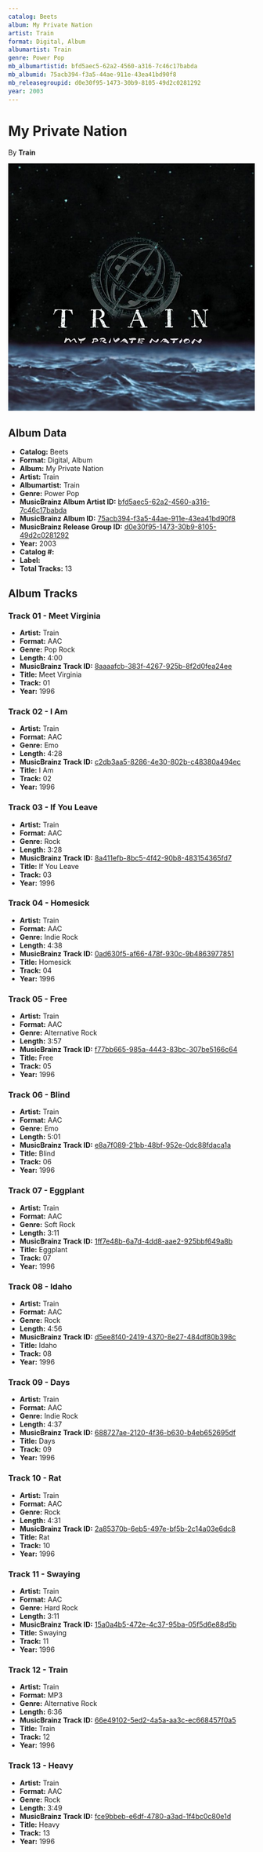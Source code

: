 ```yaml
---
catalog: Beets
album: My Private Nation
artist: Train
format: Digital, Album
albumartist: Train
genre: Power Pop
mb_albumartistid: bfd5aec5-62a2-4560-a316-7c46c17babda
mb_albumid: 75acb394-f3a5-44ae-911e-43ea41bd90f8
mb_releasegroupid: d0e30f95-1473-30b9-8105-49d2c0281292
year: 2003
---
```


# My Private Nation

By **Train**

![](../../assets/beetscovers/Train-My_Private_Nation.jpg)

## Album Data

- **Catalog:** Beets
- **Format:** Digital, Album
- **Album:** My Private Nation
- **Artist:** Train
- **Albumartist:** Train
- **Genre:** Power Pop
- **MusicBrainz Album Artist ID:** [bfd5aec5-62a2-4560-a316-7c46c17babda](https://musicbrainz.org/artist/bfd5aec5-62a2-4560-a316-7c46c17babda)
- **MusicBrainz Album ID:** [75acb394-f3a5-44ae-911e-43ea41bd90f8](https://musicbrainz.org/release/75acb394-f3a5-44ae-911e-43ea41bd90f8)
- **MusicBrainz Release Group ID:** [d0e30f95-1473-30b9-8105-49d2c0281292](https://musicbrainz.org/release-group/d0e30f95-1473-30b9-8105-49d2c0281292)
- **Year:** 2003
- **Catalog #:** 
- **Label:** 
- **Total Tracks:** 13

## Album Tracks

### Track 01 - Meet Virginia

- **Artist:** Train
- **Format:** AAC
- **Genre:** Pop Rock
- **Length:** 4:00
- **MusicBrainz Track ID:** [8aaaafcb-383f-4267-925b-8f2d0fea24ee](https://musicbrainz.org/recording/8aaaafcb-383f-4267-925b-8f2d0fea24ee)
- **Title:** Meet Virginia
- **Track:** 01
- **Year:** 1996

### Track 02 - I Am

- **Artist:** Train
- **Format:** AAC
- **Genre:** Emo
- **Length:** 4:28
- **MusicBrainz Track ID:** [c2db3aa5-8286-4e30-802b-c48380a494ec](https://musicbrainz.org/recording/c2db3aa5-8286-4e30-802b-c48380a494ec)
- **Title:** I Am
- **Track:** 02
- **Year:** 1996

### Track 03 - If You Leave

- **Artist:** Train
- **Format:** AAC
- **Genre:** Rock
- **Length:** 3:28
- **MusicBrainz Track ID:** [8a411efb-8bc5-4f42-90b8-483154365fd7](https://musicbrainz.org/recording/8a411efb-8bc5-4f42-90b8-483154365fd7)
- **Title:** If You Leave
- **Track:** 03
- **Year:** 1996

### Track 04 - Homesick

- **Artist:** Train
- **Format:** AAC
- **Genre:** Indie Rock
- **Length:** 4:38
- **MusicBrainz Track ID:** [0ad630f5-af66-478f-930c-9b4863977851](https://musicbrainz.org/recording/0ad630f5-af66-478f-930c-9b4863977851)
- **Title:** Homesick
- **Track:** 04
- **Year:** 1996

### Track 05 - Free

- **Artist:** Train
- **Format:** AAC
- **Genre:** Alternative Rock
- **Length:** 3:57
- **MusicBrainz Track ID:** [f77bb665-985a-4443-83bc-307be5166c64](https://musicbrainz.org/recording/f77bb665-985a-4443-83bc-307be5166c64)
- **Title:** Free
- **Track:** 05
- **Year:** 1996

### Track 06 - Blind

- **Artist:** Train
- **Format:** AAC
- **Genre:** Emo
- **Length:** 5:01
- **MusicBrainz Track ID:** [e8a7f089-21bb-48bf-952e-0dc88fdaca1a](https://musicbrainz.org/recording/e8a7f089-21bb-48bf-952e-0dc88fdaca1a)
- **Title:** Blind
- **Track:** 06
- **Year:** 1996

### Track 07 - Eggplant

- **Artist:** Train
- **Format:** AAC
- **Genre:** Soft Rock
- **Length:** 3:11
- **MusicBrainz Track ID:** [1ff7e48b-6a7d-4dd8-aae2-925bbf649a8b](https://musicbrainz.org/recording/1ff7e48b-6a7d-4dd8-aae2-925bbf649a8b)
- **Title:** Eggplant
- **Track:** 07
- **Year:** 1996

### Track 08 - Idaho

- **Artist:** Train
- **Format:** AAC
- **Genre:** Rock
- **Length:** 4:56
- **MusicBrainz Track ID:** [d5ee8f40-2419-4370-8e27-484df80b398c](https://musicbrainz.org/recording/d5ee8f40-2419-4370-8e27-484df80b398c)
- **Title:** Idaho
- **Track:** 08
- **Year:** 1996

### Track 09 - Days

- **Artist:** Train
- **Format:** AAC
- **Genre:** Indie Rock
- **Length:** 4:37
- **MusicBrainz Track ID:** [688727ae-2120-4f36-b630-b4eb652695df](https://musicbrainz.org/recording/688727ae-2120-4f36-b630-b4eb652695df)
- **Title:** Days
- **Track:** 09
- **Year:** 1996

### Track 10 - Rat

- **Artist:** Train
- **Format:** AAC
- **Genre:** Rock
- **Length:** 4:31
- **MusicBrainz Track ID:** [2a85370b-6eb5-497e-bf5b-2c14a03e6dc8](https://musicbrainz.org/recording/2a85370b-6eb5-497e-bf5b-2c14a03e6dc8)
- **Title:** Rat
- **Track:** 10
- **Year:** 1996

### Track 11 - Swaying

- **Artist:** Train
- **Format:** AAC
- **Genre:** Hard Rock
- **Length:** 3:11
- **MusicBrainz Track ID:** [15a0a4b5-472e-4c37-95ba-05f5d6e88d5b](https://musicbrainz.org/recording/15a0a4b5-472e-4c37-95ba-05f5d6e88d5b)
- **Title:** Swaying
- **Track:** 11
- **Year:** 1996

### Track 12 - Train

- **Artist:** Train
- **Format:** MP3
- **Genre:** Alternative Rock
- **Length:** 6:36
- **MusicBrainz Track ID:** [66e49102-5ed2-4a5a-aa3c-ec668457f0a5](https://musicbrainz.org/recording/66e49102-5ed2-4a5a-aa3c-ec668457f0a5)
- **Title:** Train
- **Track:** 12
- **Year:** 1996

### Track 13 - Heavy

- **Artist:** Train
- **Format:** AAC
- **Genre:** Rock
- **Length:** 3:49
- **MusicBrainz Track ID:** [fce9bbeb-e6df-4780-a3ad-1f4bc0c80e1d](https://musicbrainz.org/recording/fce9bbeb-e6df-4780-a3ad-1f4bc0c80e1d)
- **Title:** Heavy
- **Track:** 13
- **Year:** 1996

